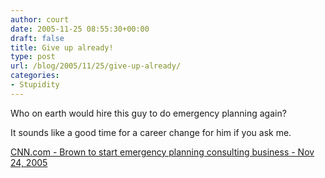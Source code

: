```yaml
---
author: court
date: 2005-11-25 08:55:30+00:00
draft: false
title: Give up already!
type: post
url: /blog/2005/11/25/give-up-already/
categories:
- Stupidity
---
```


Who on earth would hire this guy to do emergency planning again?

It sounds like a good time for a career change for him if you ask me.

[CNN.com - Brown to start emergency planning consulting business - Nov 24, 2005](http://www.cnn.com/2005/US/11/24/brown.consultant.ap/index.html?section=cnn_topstories)
